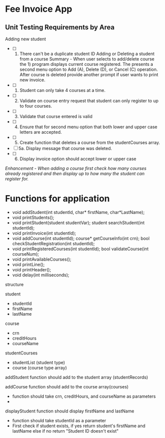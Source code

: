 # Fee Invoice App


## Unit Testing Requirements by Area
Adding new student
- [ ] 1. There can't be a duplicate student ID
Adding or Deleting a student from a course
Summary - When user selects to add/delete course the 1) program displays current course registered. The presents a second menu option to Add (A), Delete (D), or Cancel (C) operation.  After course is deleted provide another prompt if user wants to print new invoice.
- [ ] 1. Student can only take 4 courses at a time.
- [ ] 2. Validate on course entry request that student can only register to up to four courses.
- [ ] 3. Validate that course entered is valid
- [ ] 4. Ensure that for second menu option that both lower and upper case letters are accepted.
- [ ] 5. Create function that deletes a course from the studentCourses array.
- [ ] 5a. Display message that course was deleted.
- [ ] 6. Display invoice option should accept lower or upper case

*Enhancement - When adding a course first check how many courses already registered and then display up to how many the student can register for.*


# Functions for application
- void addStudent(int studentId, char* firstName, char*LastName);
- void printStudents();
- void printStudent(student studentVar);
student searchStudent(int studentId);
- void printInvoice(int studentId);
- void addCourse(int studentId);
course* getCourseInfo(int crn);
bool checkStudentRegistration(int studentId);
- void printRegisteredCourses(int studentId);
bool validateCourse(int courseNum);
- void printAvailableCourses();
- void printLine();
- void printHeader();
- void delay(int milliseconds);

structure

student
 - studentId
 - firstName
 - lastName
 
 course
 - crn
 - creditHours
 - courseName
 
 studentCourses
 - studentList (student type)
 - course (course type array)
 
 addStudent function should add to the student array (studentRecords)
 
 addCourse function should add to the course array(courses)
  - function should take crn, creditHours, and courseName as parameters
  - 
 
 displayStudent function should display firstName and lastName
 - function should take studentId as a parameter
 - First check if student exists, if yes return student's firstName and lastName
    else if no return "Student ID doesn't exist"
  


 
